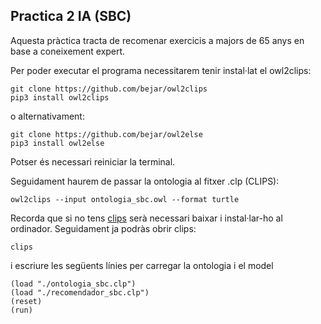 ## Practica 2 IA (SBC)
Aquesta pràctica tracta de recomenar exercicis a majors de 65 anys en base a coneixement expert.

Per poder executar el programa necessitarem tenir instal·lat el owl2clips:
```
git clone https://github.com/bejar/owl2clips
pip3 install owl2clips
```
o alternativament:
```
git clone https://github.com/bejar/owl2else
pip3 install owl2else
```
Potser és necessari reiniciar la terminal.

Seguidament haurem de passar la ontologia al fitxer .clp (CLIPS):
```
owl2clips --input ontologia_sbc.owl --format turtle
```

Recorda que si no tens [clips](https://clipsrules.net/) serà necessari baixar i instal·lar-ho al ordinador. Seguidament ja podràs obrir clips:
```
clips
```
i escriure les següents línies per carregar la ontologia i el model 
```
(load "./ontologia_sbc.clp")
(load "./recomendador_sbc.clp")
(reset)
(run)
```